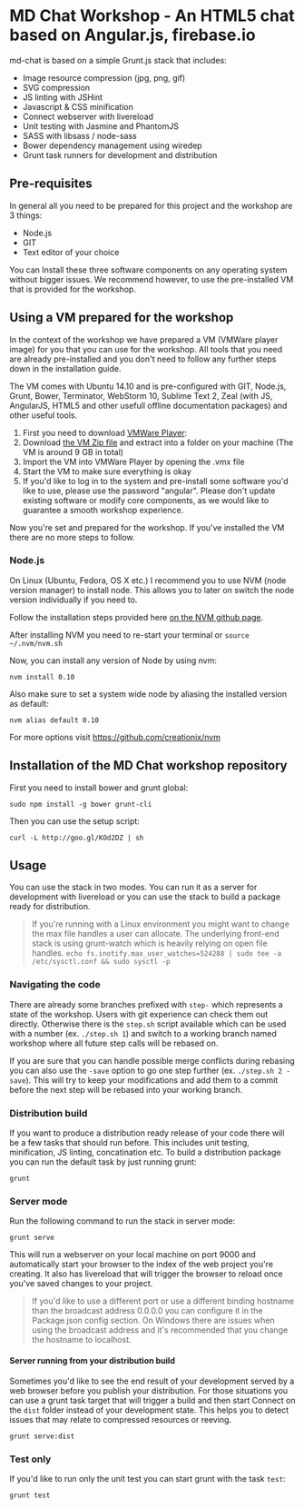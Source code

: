 # MD Chat Workshop - An HTML5 chat based on Angular.js, firebase.io

md-chat is based on a simple Grunt.js stack that includes:

* Image resource compression (jpg, png, gif)
* SVG compression
* JS linting with JSHint
* Javascript & CSS minification
* Connect webserver with livereload
* Unit testing with Jasmine and PhantomJS
* SASS with libsass / node-sass
* Bower dependency management using wiredep
* Grunt task runners for development and distribution

## Pre-requisites

In general all you need to be prepared for this project and the workshop are 3 things:

- Node.js
- GIT
- Text editor of your choice

You can Install these three software components on any operating system without bigger issues. We recommend however, to 
use the pre-installed VM that is provided for the workshop.

## Using a VM prepared for the workshop

In the context of the workshop we have prepared a VM (VMWare player image) for you that you can use for the 
workshop. All tools that you need are already pre-installed and you don't need to follow any further steps down in the installation guide.

The VM comes with Ubuntu 14.10 and is pre-configured with GIT, Node.js, Grunt, Bower, Terminator, WebStorm 10, Sublime Text 2, Zeal (with JS, AngularJS, HTML5 and other usefull offline documentation packages) and other useful tools.

1. First you need to download [VMWare Player](https://my.vmware.com/web/vmware/free#desktop_end_user_computing/vmware_player/7_0):
2. Download [the VM Zip file](https://drive.google.com/folderview?id=0B4dgZXgHe8DifjgzeEh5ZXRIdm5RRnhCOXh4QTk1bzNEbWtTLTJmVmF3d3pETkgtX3lHRGs&usp=sharing) and extract into a folder on your machine (The VM is around 9 GB in total)
3. Import the VM into VMWare Player by opening the .vmx file
4. Start the VM to make sure everything is okay
5. If you'd like to log in to the system and pre-install some software you'd like to use, please use the password "angular". Please don't update existing software or modify core components, as we would like to guarantee a smooth workshop experience.

Now you're set and prepared for the workshop. If you've installed the VM there are no more steps to follow.


### Node.js

On Linux (Ubuntu, Fedora, OS X etc.) I recommend you to use NVM (node version manager) to install node. This allows you
to later on switch the node version individually if you need to.

Follow the installation steps provided here [on the NVM github page](https://github.com/creationix/nvm#install-script).

After installing NVM you need to re-start your terminal or `source ~/.nvm/nvm.sh`

Now, you can install any version of Node by using nvm:

    nvm install 0.10

Also make sure to set a system wide node by aliasing the installed version as default:

    nvm alias default 0.10

For more options visit https://github.com/creationix/nvm

## Installation of the MD Chat workshop repository

First you need to install bower and grunt global:

    sudo npm install -g bower grunt-cli

Then you can use the setup script:

    curl -L http://goo.gl/KOd2DZ | sh

## Usage

You can use the stack in two modes. You can run it as a server for development with livereload or you can use the stack
to build a package ready for distribution.

> If you're running with a Linux environment you might want to change the max file handles a user can allocate. The
underlying front-end stack is using grunt-watch which is heavily relying on open file handles.
`echo fs.inotify.max_user_watches=524288 | sudo tee -a /etc/sysctl.conf && sudo sysctl -p`

### Navigating the code
There are already some branches prefixed with `step-` which represents a state of the workshop. Users with git experience can check them out directly. Otherwise there is the `step.sh` script available which can be used with a number (ex. `./step.sh 1`) and switch to a working branch named workshop where all future step calls will be rebased on.

If you are sure that you can handle possible merge conflicts during rebasing you can also use the `-save` option to go one step further (ex. `./step.sh 2 -save`). This will try to keep your modifications and add them to a commit before the next step will be rebased into your working branch.

### Distribution build

If you want to produce a distribution ready release of your code there will be a few tasks that should run before. This
includes unit testing, minification, JS linting, concatination etc. To build a distribution package you can run the
default task by just running grunt:

    grunt

### Server mode

Run the following command to run the stack in server mode:

    grunt serve

This will run a webserver on your local machine on port 9000 and automatically start your browser to the index of the
web project you're creating. It also has livereload that will trigger the browser to reload once you've saved changes
to your project.

> If you'd like to use a different port or use a different binding hostname than the broadcast address 0.0.0.0 you can
  configure it in the Package.json config section. On Windows there are issues when using the broadcast address and it's
  recommended that you change the hostname to localhost.

#### Server running from your distribution build

Sometimes you'd like to see the end result of your development served by a web browser before you publish your
distribution. For those situations you can use a grunt task target that will trigger a build and then start Connect
on the `dist` folder instead of your development state. This helps you to detect issues that may relate to compressed
resources or reeving.

    grunt serve:dist

### Test only

If you'd like to run only the unit test you can start grunt with the task `test`:

    grunt test

